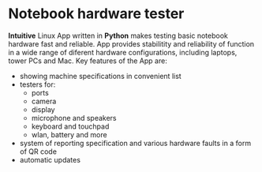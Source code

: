 # Notebook hardware tester

**Intuitive** Linux App written in **Python** makes testing basic notebook hardware fast and reliable. App provides stabilitity and reliability of function in a wide range of diferent hardware configurations, including laptops, tower PCs and Mac. Key features of the App are:
* showing machine specifications in convenient list
* testers for:
  + ports
  + camera
  + display
  + microphone and speakers
  + keyboard and touchpad
  + wlan, battery and more
* system of reporting specification and various hardware faults in a form of QR code
* automatic updates
